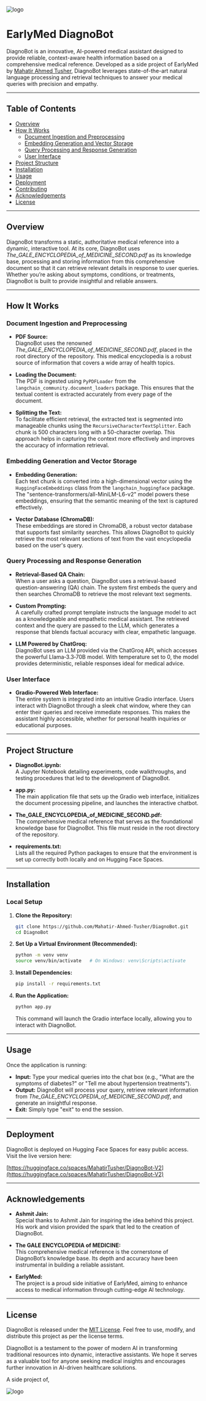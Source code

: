 ![logo](https://github.com/user-attachments/assets/1dc527d3-6f76-4efa-bfbe-126816baba69)


# EarlyMed DiagnoBot
DiagnoBot is an innovative, AI-powered medical assistant designed to provide reliable, context-aware health information based on a comprehensive medical reference. Developed as a side project of EarlyMed by [Mahatir Ahmed Tusher](https://github.com/Mahatir-Ahmed-Tusher), DiagnoBot leverages state-of-the-art natural language processing and retrieval techniques to answer your medical queries with precision and empathy.

---

## Table of Contents

- [Overview](#overview)
- [How It Works](#how-it-works)
  - [Document Ingestion and Preprocessing](#document-ingestion-and-preprocessing)
  - [Embedding Generation and Vector Storage](#embedding-generation-and-vector-storage)
  - [Query Processing and Response Generation](#query-processing-and-response-generation)
  - [User Interface](#user-interface)
- [Project Structure](#project-structure)
- [Installation](#installation)
- [Usage](#usage)
- [Deployment](#deployment)
- [Contributing](#contributing)
- [Acknowledgements](#acknowledgements)
- [License](#license)

---

## Overview

DiagnoBot transforms a static, authoritative medical reference into a dynamic, interactive tool. At its core, DiagnoBot uses *The\_GALE\_ENCYCLOPEDIA\_of\_MEDICINE\_SECOND.pdf* as its knowledge base, processing and storing information from this comprehensive document so that it can retrieve relevant details in response to user queries. Whether you’re asking about symptoms, conditions, or treatments, DiagnoBot is built to provide insightful and reliable answers.

---

## How It Works

### Document Ingestion and Preprocessing

- **PDF Source:**\
  DiagnoBot uses the renowned *The\_GALE\_ENCYCLOPEDIA\_of\_MEDICINE\_SECOND.pdf*, placed in the root directory of the repository. This medical encyclopedia is a robust source of information that covers a wide array of health topics.

- **Loading the Document:**\
  The PDF is ingested using `PyPDFLoader` from the `langchain_community.document_loaders` package. This ensures that the textual content is extracted accurately from every page of the document.

- **Splitting the Text:**\
  To facilitate efficient retrieval, the extracted text is segmented into manageable chunks using the `RecursiveCharacterTextSplitter`. Each chunk is 500 characters long with a 50-character overlap. This approach helps in capturing the context more effectively and improves the accuracy of information retrieval.

### Embedding Generation and Vector Storage

- **Embedding Generation:**\
  Each text chunk is converted into a high-dimensional vector using the `HuggingFaceEmbeddings` class from the `langchain_huggingface` package. The "sentence-transformers/all-MiniLM-L6-v2" model powers these embeddings, ensuring that the semantic meaning of the text is captured effectively.

- **Vector Database (ChromaDB):**\
  These embeddings are stored in ChromaDB, a robust vector database that supports fast similarity searches. This allows DiagnoBot to quickly retrieve the most relevant sections of text from the vast encyclopedia based on the user's query.

### Query Processing and Response Generation

- **Retrieval-Based QA Chain:**\
  When a user asks a question, DiagnoBot uses a retrieval-based question-answering (QA) chain. The system first embeds the query and then searches ChromaDB to retrieve the most relevant text segments.

- **Custom Prompting:**\
  A carefully crafted prompt template instructs the language model to act as a knowledgeable and empathetic medical assistant. The retrieved context and the query are passed to the LLM, which generates a response that blends factual accuracy with clear, empathetic language.

- **LLM Powered by ChatGroq:**\
  DiagnoBot uses an LLM provided via the ChatGroq API, which accesses the powerful Llama‑3.3‑70B model. With temperature set to 0, the model provides deterministic, reliable responses ideal for medical advice.

### User Interface

- **Gradio-Powered Web Interface:**\
  The entire system is integrated into an intuitive Gradio interface. Users interact with DiagnoBot through a sleek chat window, where they can enter their queries and receive immediate responses. This makes the assistant highly accessible, whether for personal health inquiries or educational purposes.

---

## Project Structure

- **DiagnoBot.ipynb:**\
  A Jupyter Notebook detailing experiments, code walkthroughs, and testing procedures that led to the development of DiagnoBot.

- **app.py:**\
  The main application file that sets up the Gradio web interface, initializes the document processing pipeline, and launches the interactive chatbot.

- **The\_GALE\_ENCYCLOPEDIA\_of\_MEDICINE\_SECOND.pdf:**\
  The comprehensive medical reference that serves as the foundational knowledge base for DiagnoBot. This file must reside in the root directory of the repository.

- **requirements.txt:**\
  Lists all the required Python packages to ensure that the environment is set up correctly both locally and on Hugging Face Spaces.

---

## Installation

### Local Setup

1. **Clone the Repository:**

   ```bash
   git clone https://github.com/Mahatir-Ahmed-Tusher/DiagnoBot.git
   cd DiagnoBot
   ```

2. **Set Up a Virtual Environment (Recommended):**

   ```bash
   python -m venv venv
   source venv/bin/activate   # On Windows: venv\Scripts\activate
   ```

3. **Install Dependencies:**

   ```bash
   pip install -r requirements.txt
   ```

4. **Run the Application:**

   ```bash
   python app.py
   ```

   This command will launch the Gradio interface locally, allowing you to interact with DiagnoBot.

---

## Usage

Once the application is running:

- **Input:** Type your medical queries into the chat box (e.g., "What are the symptoms of diabetes?" or "Tell me about hypertension treatments").
- **Output:** DiagnoBot will process your query, retrieve relevant information from *The\_GALE\_ENCYCLOPEDIA\_of\_MEDICINE\_SECOND.pdf*, and generate an insightful response.
- **Exit:** Simply type "exit" to end the session.

---

## Deployment

DiagnoBot is deployed on Hugging Face Spaces for easy public access. Visit the live version here:

[https://huggingface.co/spaces/MahatirTusher/DiagnoBot-V2](https://huggingface.co/spaces/MahatirTusher/DiagnoBot-V2)

---

## Acknowledgements

- **Ashmit Jain:**\
  Special thanks to Ashmit Jain for inspiring the idea behind this project. His work and vision provided the spark that led to the creation of DiagnoBot.

- **The GALE ENCYCLOPEDIA of MEDICINE:**\
  This comprehensive medical reference is the cornerstone of DiagnoBot’s knowledge base. Its depth and accuracy have been instrumental in building a reliable assistant.

- **EarlyMed:**\
  The project is a proud side initiative of EarlyMed, aiming to enhance access to medical information through cutting-edge AI technology.

---

## License

DiagnoBot is released under the [MIT License](LICENSE). Feel free to use, modify, and distribute this project as per the license terms.





DiagnoBot is a testament to the power of modern AI in transforming traditional resources into dynamic, interactive assistants. We hope it serves as a valuable tool for anyone seeking medical insights and encourages further innovation in AI-driven healthcare solutions.

A side project of,

![logo](https://github.com/user-attachments/assets/e3715b9d-508b-4715-9838-4254f12402a2)

